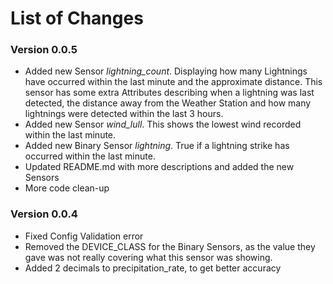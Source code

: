 # List of Changes

### Version 0.0.5
* Added new Sensor *lightning_count*. Displaying how many Lightnings have occurred within the last minute and the approximate distance. This sensor has some extra Attributes describing when a lightning was last detected, the distance away from the Weather Station and how many lightnings were detected within the last 3 hours.
* Added new Sensor *wind_lull*. This shows the lowest wind recorded within the last minute.
* Added new Binary Sensor *lightning*. True if a lightning strike has occurred within the last minute.
* Updated README.md with more descriptions and added the new Sensors
* More code clean-up

### Version 0.0.4
* Fixed Config Validation error
* Removed the DEVICE_CLASS for the Binary Sensors, as the value they gave was not really covering what this sensor was showing.
* Added 2 decimals to precipitation_rate, to get better accuracy
